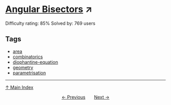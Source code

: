 # [Angular Bisectors](https://projecteuler.net/problem=257) ↗️

Difficulty rating: 85%
Solved by: 769 users
## Tags

- [area](../tags/area.md)
- [combinatorics](../tags/combinatorics.md)
- [diophantine-equation](../tags/diophantine-equation.md)
- [geometry](../tags/geometry.md)
- [parametrisation](../tags/parametrisation.md)



---

[↑ Main Index](../README.md)


<div align=center><a href='256.md'>← Previous</a> &nbsp;&nbsp; &nbsp;&nbsp;  <a href='258.md'>Next →</a></div>
